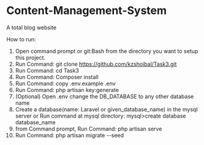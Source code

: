 # Content-Management-System
A total blog website

How to run:
1. Open command prompt or git:Bash from the directory you want to setup this project.
2. Run Command: git clone https://github.com/kzshoibal/Task3.git
3. Run Command: cd Task3
4. Run Command: Composer install
5. Run Command: copy .env.example .env
6. Run Command: php artisan key:generate
7. (Optional) Open .env change the DB_DATABASE to any other database name
8. Create a database(name: Laravel or given_database_name) in the mysql server
or Run command at mysql directory: mysql>create database database_name
9. from Command prompt, Run Command: php artisan serve
10. Run Command: php artisan migrate --seed
